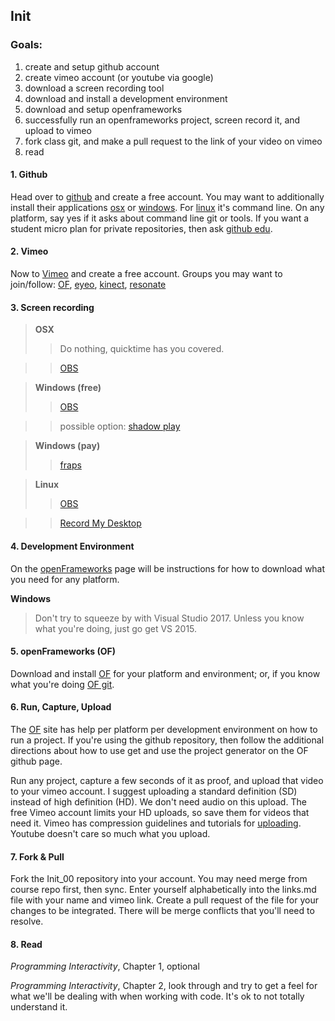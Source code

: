 ## Init

### Goals:

1. create and setup github account
2. create vimeo account (or youtube via google)
3. download a screen recording tool
4. download and install a development environment
5. download and setup openframeworks
6. successfully run an openframeworks project, screen record it, and upload to vimeo
7. fork class git, and make a pull request to the link of your video on vimeo
8. read


#### 1. Github
Head over to [github](https://github.com/) and create a free account. You may want to additionally install their applications [osx](http://mac.github.com) or [windows](http://windows.github.com). For [linux](https://help.github.com/articles/set-up-git#platform-linux) it's command line. On any platform, say yes if it asks about command line git or tools. If you want a student micro plan for private repositories, then ask [github edu](https://github.com/edu).

#### 2. Vimeo
Now to [Vimeo](https://vimeo.com/) and create a free account. Groups you may want to join/follow: [OF](https://vimeo.com/groups/openframeworks), [eyeo](https://vimeo.com/eyeofestival), [kinect](https://vimeo.com/groups/kinect), [resonate](https://vimeo.com/resonateio)

#### 3. Screen recording 
> __OSX__ 
>> Do nothing, quicktime has you covered. 

>> [OBS](https://obsproject.com)

> __Windows (free)__ 
>> [OBS](https://obsproject.com)

>> possible option: [shadow play](http://www.geforce.com/geforce-experience/shadowplay)

> __Windows (pay)__
>> [fraps](http://www.fraps.com)

> __Linux__
>> [OBS](https://obsproject.com)
 
>> [Record My Desktop](http://recordmydesktop.sourceforge.net/about.php)

#### 4. Development Environment
On the [openFrameworks](http://www.openframeworks.cc/download/) page will be instructions for how to download what you need for any platform. 

__Windows__ 
> Don't try to squeeze by with Visual Studio 2017. Unless you know what you're doing, just go get VS 2015. 


#### 5. openFrameworks (OF)
Download and install [OF](http://www.openframeworks.cc/download/) for your platform and environment; or, if you know what you're doing [OF git](https://github.com/openframeworks/openFrameworks).

#### 6. Run, Capture, Upload
The [OF](http://www.openframeworks.cc/download/) site has help per platform per development environment on how to run a project. If you're using the github repository, then follow the additional directions about how to use get and use the project generator on the OF github page.

Run any project, capture a few seconds of it as proof, and upload that video to your vimeo account. I suggest uploading a standard definition (SD) instead of high definition (HD). We don't need audio on this upload. The free Vimeo account limits your HD uploads, so save them for videos that need it. Vimeo has compression guidelines and tutorials for [uploading](https://vimeo.com/help/compression). Youtube doesn't care so much what you upload.

#### 7. Fork & Pull
Fork the Init_00 repository into your account. You may need merge from course repo first, then sync. Enter yourself alphabetically into the links.md file with your name and vimeo link. Create a pull request of the file for your changes to be integrated. There will be merge conflicts that you'll need to resolve. 

#### 8. Read
_Programming Interactivity_, Chapter 1, optional

_Programming Interactivity_, Chapter 2, look through and try to get a feel for what we'll be dealing with when working with code. It's ok to not totally understand it. 
